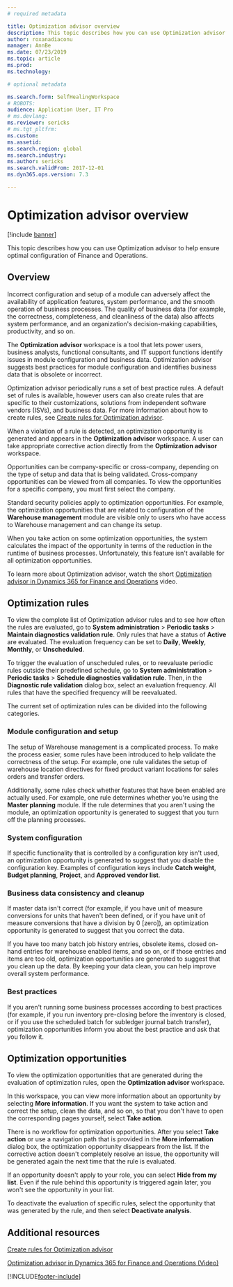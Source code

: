 ```yaml
---
# required metadata

title: Optimization advisor overview
description: This topic describes how you can use Optimization advisor to help ensure optimal configuration of Finance and Operations. 
author: roxanadiaconu
manager: AnnBe
ms.date: 07/23/2019
ms.topic: article
ms.prod: 
ms.technology: 

# optional metadata

ms.search.form: SelfHealingWorkspace
# ROBOTS: 
audience: Application User, IT Pro
# ms.devlang: 
ms.reviewer: sericks
# ms.tgt_pltfrm: 
ms.custom: 
ms.assetid: 
ms.search.region: global
ms.search.industry: 
ms.author: sericks
ms.search.validFrom: 2017-12-01
ms.dyn365.ops.version: 7.3 

---
```


# Optimization advisor overview

[!include [banner](../includes/banner.md)]

This topic describes how you can use Optimization advisor to help ensure optimal configuration of Finance and Operations.

## Overview

Incorrect configuration and setup of a module can adversely affect the availability of application features, system performance, and the smooth operation of business processes. The quality of business data (for example, the correctness, completeness, and cleanliness of the data) also affects system performance, and an organization's decision-making capabilities, productivity, and so on.

The **Optimization advisor** workspace is a tool that lets power users, business analysts, functional consultants, and IT support functions identify issues in module configuration and business data. Optimization advisor suggests best practices for module configuration and identifies business data that is obsolete or incorrect.

Optimization advisor periodically runs a set of best practice rules. A default set of rules is available, however users can also create rules that are specific to their customizations, solutions from independent software vendors (ISVs), and business data. For more information about how to create rules, see [Create rules for Optimization advisor](./create-rules-optimization-advisor.md).

When a violation of a rule is detected, an optimization opportunity is generated and appears in the **Optimization advisor** workspace. A user can take appropriate corrective action directly from the **Optimization advisor** workspace.

Opportunities can be company-specific or cross-company, depending on the type of setup and data that is being validated. Cross-company opportunities can be viewed from all companies. To view the opportunities for a specific company, you must first select the company.

Standard security policies apply to optimization opportunities. For example, the optimization opportunities that are related to configuration of the **Warehouse management** module are visible only to users who have access to Warehouse management and can change its setup.

When you take action on some optimization opportunities, the system calculates the impact of the opportunity in terms of the reduction in the runtime of business processes. Unfortunately, this feature isn't available for all optimization opportunities.

To learn more about Optimization advisor, watch the short [Optimization advisor in Dynamics 365 for Finance and Operations](https://www.youtube.com/watch?v=MRsAzgFCUSQ) video.

## Optimization rules

To view the complete list of Optimization advisor rules and to see how often the rules are evaluated, go to **System administration** &gt; **Periodic tasks** &gt; **Maintain diagnostics validation rule**. Only rules that have a status of **Active** are evaluated. The evaluation frequency can be set to **Daily**, **Weekly**, **Monthly**, or **Unscheduled**.

To trigger the evaluation of unscheduled rules, or to reevaluate periodic rules outside their predefined schedule, go to **System administration** &gt; **Periodic tasks** &gt; **Schedule diagnostics validation rule**. Then, in the **Diagnostic rule validation** dialog box, select an evaluation frequency. All rules that have the specified frequency will be reevaluated.

The current set of optimization rules can be divided into the following categories.

### Module configuration and setup

The setup of Warehouse management is a complicated process. To make the process easier, some rules have been introduced to help validate the correctness of the setup. For example, one rule validates the setup of warehouse location directives for fixed product variant locations for sales orders and transfer orders.

Additionally, some rules check whether features that have been enabled are actually used. For example, one rule determines whether you're using the **Master planning** module. If the rule determines that you aren't using the module, an optimization opportunity is generated to suggest that you turn off the planning processes.

### System configuration

If specific functionality that is controlled by a configuration key isn't used, an optimization opportunity is generated to suggest that you disable the configuration key. Examples of configuration keys include **Catch weight**, **Budget planning**, **Project**, and **Approved vendor list**.

### Business data consistency and cleanup

If master data isn't correct (for example, if you have unit of measure conversions for units that haven't been defined, or if you have unit of measure conversions that have a division by 0 \[zero\]), an optimization opportunity is generated to suggest that you correct the data. 

If you have too many batch job history entries, obsolete items, closed on-hand entries for warehouse enabled items, and so on, or if those entries and items are too old, optimization opportunities are generated to suggest that you clean up the data. By keeping your data clean, you can help improve overall system performance.

### Best practices

If you aren't running some business processes according to best practices (for example, if you run inventory pre-closing before the inventory is closed, or if you use the scheduled batch for subledger journal batch transfer), optimization opportunities inform you about the best practice and ask that you follow it.

## Optimization opportunities

To view the optimization opportunities that are generated during the evaluation of optimization rules, open the **Optimization advisor** workspace.

In this workspace, you can view more information about an opportunity by selecting **More information**. If you want the system to take action and correct the setup, clean the data, and so on, so that you don't have to open the corresponding pages yourself, select **Take action**.

There is no workflow for optimization opportunities. After you select **Take action** or use a navigation path that is provided in the **More information** dialog box, the optimization opportunity disappears from the list. If the corrective action doesn't completely resolve an issue, the opportunity will be generated again the next time that the rule is evaluated.

If an opportunity doesn't apply to your role, you can select **Hide from my list**. Even if the rule behind this opportunity is triggered again later, you won't see the opportunity in your list.

To deactivate the evaluation of specific rules, select the opportunity that was generated by the rule, and then select **Deactivate analysis**.

## Additional resources

[Create rules for Optimization advisor](./create-rules-optimization-advisor.md)

[Optimization advisor in Dynamics 365 for Finance and Operations (Video)](https://www.youtube.com/watch?v=MRsAzgFCUSQ)


[!INCLUDE[footer-include](../../../includes/footer-banner.md)]